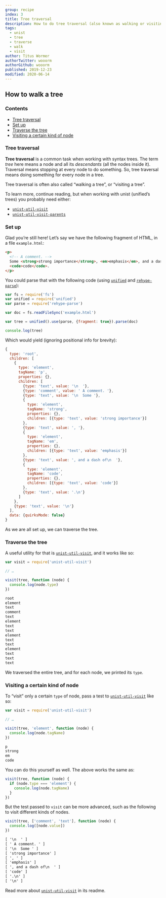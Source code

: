 ```yaml
---
group: recipe
index: 3
title: Tree traversal
description: How to do tree traversal (also known as walking or visiting a tree)
tags:
  - unist
  - tree
  - traverse
  - walk
  - visit
author: Titus Wormer
authorTwitter: wooorm
authorGithub: wooorm
published: 2019-12-23
modified: 2020-06-14
---
```


## How to walk a tree

### Contents

*   [Tree traversal](#tree-traversal)
*   [Set up](#set-up)
*   [Traverse the tree](#traverse-the-tree)
*   [Visiting a certain kind of node](#visiting-a-certain-kind-of-node)

### Tree traversal

**Tree traversal** is a common task when working with syntax trees.
The term *tree* here means a node and all its *descendants* (all the nodes
inside it).
Traversal means stopping at every node to do something.
So, tree traversal means doing something for every node in a tree.

Tree traversal is often also called “walking a tree”, or “visiting a tree”.

To learn more, continue reading, but when working with unist (unified’s trees)
you probably need either:

*   [`unist-util-visit`][visit]
*   [`unist-util-visit-parents`][visit-parents]

### Set up

Glad you’re still here!
Let’s say we have the following fragment of HTML, in a file `example.html`:

```html
<p>
  <!-- A comment. -->
  Some <strong>strong importance</strong>, <em>emphasis</em>, and a dash of
  <code>code</code>.
</p>
```

You could parse that with the following code (using [`unified`][unified] and
[`rehype-parse`][rehype-parse]):

```js
var fs = require('fs')
var unified = require('unified')
var parse = require('rehype-parse')

var doc = fs.readFileSync('example.html')

var tree = unified().use(parse, {fragment: true}).parse(doc)

console.log(tree)
```

Which would yield (ignoring positional info for brevity):

```js
{
  type: 'root',
  children: [
    {
      type: 'element',
      tagName: 'p',
      properties: {},
      children: [
        {type: 'text', value: '\n  '},
        {type: 'comment', value: ' A comment. '},
        {type: 'text', value: '\n  Some '},
        {
          type: 'element',
          tagName: 'strong',
          properties: {},
          children: [{type: 'text', value: 'strong importance'}]
        },
        {type: 'text', value: ', '},
        {
          type: 'element',
          tagName: 'em',
          properties: {},
          children: [{type: 'text', value: 'emphasis'}]
        },
        {type: 'text', value: ', and a dash of\n  '},
        {
          type: 'element',
          tagName: 'code',
          properties: {},
          children: [{type: 'text', value: 'code'}]
        },
        {type: 'text', value: '.\n'}
      ]
    },
    {type: 'text', value: '\n'}
  ],
  data: {quirksMode: false}
}
```

As we are all set up, we can traverse the tree.

### Traverse the tree

A useful utility for that is [`unist-util-visit`][visit], and it works like so:

```js
var visit = require('unist-util-visit')

// …

visit(tree, function (node) {
  console.log(node.type)
})
```

```txt
root
element
text
comment
text
element
text
text
element
text
text
element
text
text
text
```

We traversed the entire tree, and for each node, we printed its `type`.

### Visiting a certain kind of node

To “visit” only a certain `type` of node, pass a test to
[`unist-util-visit`][visit] like so:

```js
var visit = require('unist-util-visit')

// …

visit(tree, 'element', function (node) {
  console.log(node.tagName)
})
```

```txt
p
strong
em
code
```

You can do this yourself as well.
The above works the same as:

```js
visit(tree, function (node) {
  if (node.type === 'element') {
    console.log(node.tagName)
  }
})
```

But the test passed to `visit` can be more advanced, such as the following to
visit different kinds of nodes.

```js
visit(tree, ['comment', 'text'], function (node) {
  console.log([node.value])
})
```

```txt
[ '\n  ' ]
[ ' A comment. ' ]
[ '\n  Some ' ]
[ 'strong importance' ]
[ ', ' ]
[ 'emphasis' ]
[ ', and a dash of\n  ' ]
[ 'code' ]
[ '.\n' ]
[ '\n' ]
```

Read more about [`unist-util-visit`][visit] in its readme.

[visit]: https://github.com/syntax-tree/unist-util-visit

[visit-parents]: https://github.com/syntax-tree/unist-util-visit-parents

[unified]: https://github.com/unifiedjs/unified

[rehype-parse]: https://github.com/rehypejs/rehype/tree/HEAD/packages/rehype-parse
